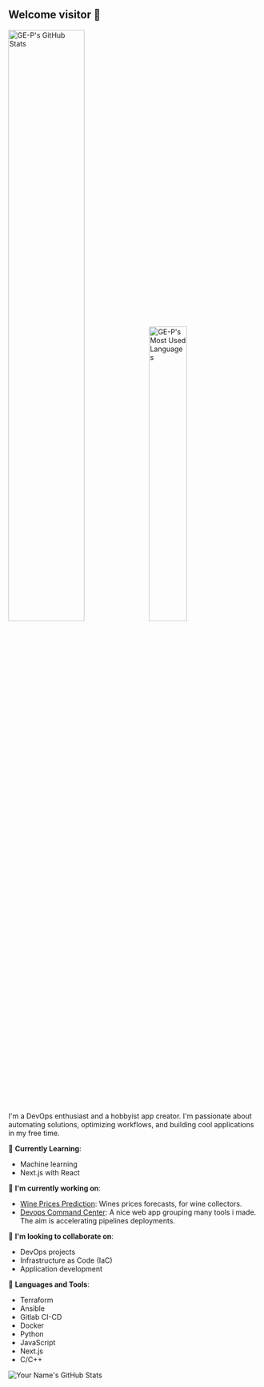 ## Welcome visitor 👋

<div>
    <img width="55%" alt="GE-P's GitHub Stats" src="https://github-readme-stats-sigma-five.vercel.app/api?username=GE-P&show_icons=true&theme=tokyonight&include_all_commits=true&hide=issues" />
    <img width="38.8%" alt="GE-P's Most Used Languages" src="https://github-readme-stats-sigma-five.vercel.app/api/top-langs/?username=GE-P&theme=tokyonight&layout=compact"/>
</div>

<!--<div align="center">
    <img width="200%" src="https://github.com/GE-P/GE-P/blob/main/blue.gif"/>
</div>
-->

I'm a DevOps enthusiast and a hobbyist app creator. I'm passionate about automating solutions, optimizing workflows, and building cool applications in my free time.

🌱 **Currently Learning**: 

- Machine learning
- Next.js with React

🔭 **I'm currently working on**:

- [Wine Prices Prediction](https://github.com/GE-P/Wine-Price-Prediction): Wines prices forecasts, for wine collectors.
- [Devops Command Center](https://github.com/GE-P/AppProject): A nice web app grouping many tools i made. The aim is accelerating pipelines deployments.

👯 **I'm looking to collaborate on**:

- DevOps projects
- Infrastructure as Code (IaC)
- Application development

🔨 **Languages and Tools**:

- Terraform
- Ansible
- Gitlab CI-CD
- Docker
- Python
- JavaScript
- Next.js
- C/C++

![Your Name's GitHub Stats](https://github-readme-stats.vercel.app/api?username=GE-P&show_icons=true)
<!--
**GE-P/GE-P** is a ✨ _special_ ✨ repository because its `README.md` (this file) appears on your GitHub profile.

Here are some ideas to get you started:

- 🔭 I’m currently working on ...
- 🌱 I’m currently learning ...
- 👯 I’m looking to collaborate on ...
- 🤔 I’m looking for help with ...
- 💬 Ask me about ...
- 📫 How to reach me: ...
- 😄 Pronouns: ...
- ⚡ Fun fact: ...
-->

